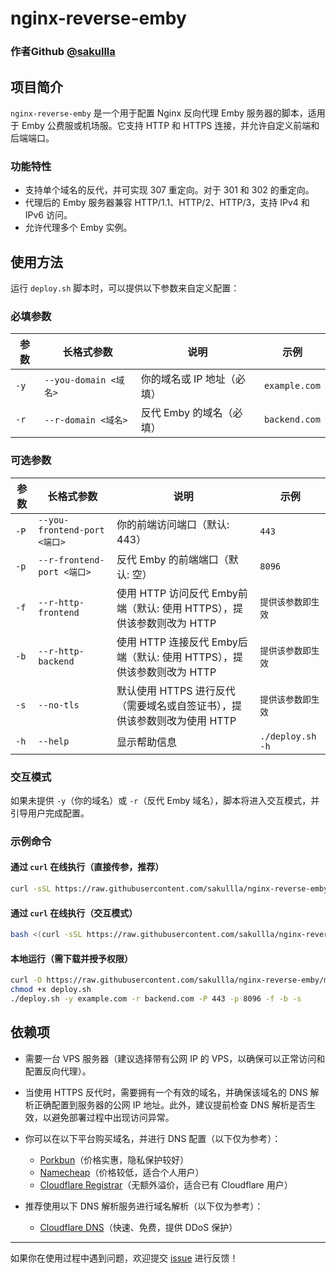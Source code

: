 # nginx-reverse-emby

### 作者Github [@sakullla](https://github.com/sakullla/nginx-reverse-emby) 

## 项目简介

`nginx-reverse-emby` 是一个用于配置 Nginx 反向代理 Emby 服务器的脚本，适用于 Emby 公费服或机场服。它支持 HTTP 和 HTTPS 连接，并允许自定义前端和后端端口。

### 功能特性

- 支持单个域名的反代，并可实现 307 重定向。对于 301 和 302 的重定向。
- 代理后的 Emby 服务器兼容 HTTP/1.1、HTTP/2、HTTP/3，支持 IPv4 和 IPv6 访问。
- 允许代理多个 Emby 实例。

## 使用方法

运行 `deploy.sh` 脚本时，可以提供以下参数来自定义配置：

### 必填参数

| 参数   | 长格式参数               | 说明              | 示例            |
| ---- | ------------------- | --------------- | ------------- |
| `-y` | `--you-domain <域名>` | 你的域名或 IP 地址（必填） | `example.com` |
| `-r` | `--r-domain <域名>`   | 反代 Emby 的域名（必填） | `backend.com` |

### 可选参数

| 参数   | 长格式参数                      | 说明                              | 示例                 |
| ---- | -------------------------- | ------------------------------- | ------------------ |
| `-P` | `--you-frontend-port <端口>` | 你的前端访问端口（默认: 443）               | `443`              |
| `-p` | `--r-frontend-port <端口>`   | 反代 Emby 的前端端口（默认: 空）            | `8096`             |
| `-f` | `--r-http-frontend` |  使用 HTTP 访问反代 Emby前端（默认: 使用 HTTPS），提供该参数则改为 HTTP | `提供该参数即生效` |
| `-b` | `--r-http-backend` |  使用 HTTP 连接反代 Emby后端（默认: 使用 HTTPS），提供该参数则改为 HTTP | `提供该参数即生效` |
| `-s` | `--no-tls` | 默认使用 HTTPS 进行反代（需要域名或自签证书），提供该参数则改为使用 HTTP | `提供该参数即生效` |
| `-h` | `--help`                   | 显示帮助信息                          | `./deploy.sh -h`   |

### 交互模式

如果未提供 `-y`（你的域名）或 `-r`（反代 Emby 域名），脚本将进入交互模式，并引导用户完成配置。

### 示例命令

#### 通过 `curl` 在线执行（直接传参，推荐）

```bash
curl -sSL https://raw.githubusercontent.com/sakullla/nginx-reverse-emby/main/deploy.sh | bash -s -- -y yourdomain.com -r backend.com
```

#### 通过 `curl` 在线执行（交互模式）

```bash
bash <(curl -sSL https://raw.githubusercontent.com/sakullla/nginx-reverse-emby/main/deploy.sh)
```

#### 本地运行（需下载并授予权限）

```bash
curl -O https://raw.githubusercontent.com/sakullla/nginx-reverse-emby/main/deploy.sh
chmod +x deploy.sh
./deploy.sh -y example.com -r backend.com -P 443 -p 8096 -f -b -s
```

## 依赖项

- 需要一台 VPS 服务器（建议选择带有公网 IP 的 VPS，以确保可以正常访问和配置反向代理）。

- 当使用 HTTPS 反代时，需要拥有一个有效的域名，并确保该域名的 DNS 解析正确配置到服务器的公网 IP 地址。此外，建议提前检查 DNS 解析是否生效，以避免部署过程中出现访问异常。

- 你可以在以下平台购买域名，并进行 DNS 配置（以下仅为参考）：

    - [Porkbun](https://porkbun.com/)（价格实惠，隐私保护较好）
    - [Namecheap](https://www.namecheap.com/)（价格较低，适合个人用户）
    - [Cloudflare Registrar](https://www.cloudflare.com/products/registrar/)（无额外溢价，适合已有 Cloudflare 用户）

- 推荐使用以下 DNS 解析服务进行域名解析（以下仅为参考）：

    - [Cloudflare DNS](https://developers.cloudflare.com/dns/)（快速、免费，提供 DDoS 保护）


---

如果你在使用过程中遇到问题，欢迎提交 [issue](https://github.com/sakullla/nginx-reverse-emby/issues) 进行反馈！
